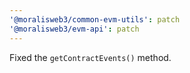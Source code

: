 ```yaml
---
'@moralisweb3/common-evm-utils': patch
'@moralisweb3/evm-api': patch
---
```


Fixed the `getContractEvents()` method.
